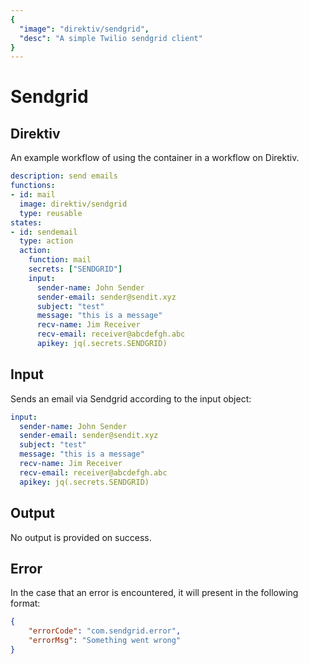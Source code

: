 ```yaml
---
{
  "image": "direktiv/sendgrid",
  "desc": "A simple Twilio sendgrid client"
}
---
```


# Sendgrid

## Direktiv
An example workflow of using the container in a workflow on Direktiv.

```yaml
description: send emails
functions:
- id: mail
  image: direktiv/sendgrid
  type: reusable
states:
- id: sendemail
  type: action
  action:
    function: mail
    secrets: ["SENDGRID"]
    input:
      sender-name: John Sender
      sender-email: sender@sendit.xyz
      subject: "test"
      message: "this is a message"
      recv-name: Jim Receiver
      recv-email: receiver@abcdefgh.abc
      apikey: jq(.secrets.SENDGRID)

```

## Input

Sends an email via Sendgrid according to the input object:

```yaml
input:
  sender-name: John Sender
  sender-email: sender@sendit.xyz
  subject: "test"
  message: "this is a message"
  recv-name: Jim Receiver
  recv-email: receiver@abcdefgh.abc
  apikey: jq(.secrets.SENDGRID)
```

## Output

No output is provided on success.

## Error

In the case that an error is encountered, it will present in the following format:

```json
{
    "errorCode": "com.sendgrid.error",
    "errorMsg": "Something went wrong"
}
```
